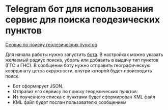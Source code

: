 # Telegram бот для использования сервис для поиска геодезических пунктов
[Сервис по поиску геодезических пунктов](https://github.com/RealSkif/geopoints/tree/master)

Для начала работы нужно запустить [бота](https://t.me/GGS_Points_bot). В настройках можно указать желаемый радиус поиска, убрать или добавить в выдачу тип пунктов (ГГС и ГНС).
В сообщении боту нужно отправить географическую координату цетра окружности, внутри которой будет происходить поиск.
* Бот сформирует JSON.
* Отправит его сервису по поиску геодезических пунктов.
* Из поученного списка с пунктами будет сформирован KML файл
* KML файл будет послан пользователю сообщением
